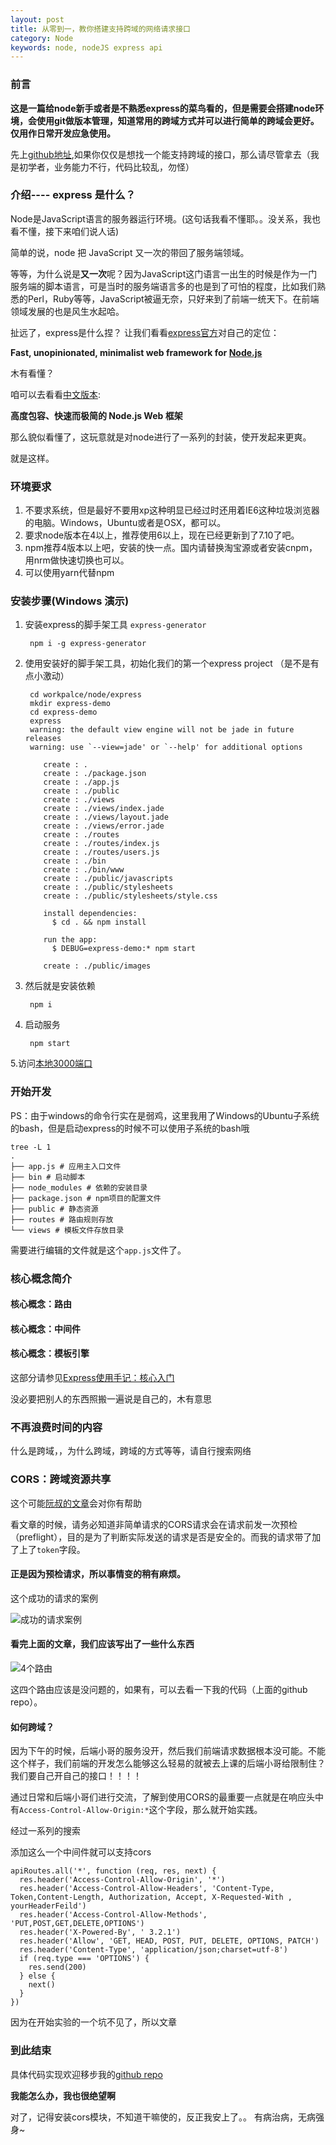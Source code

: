 ```yaml
---
layout: post
title: 从零到一，教你搭建支持跨域的网络请求接口
category: Node
keywords: node, nodeJS express api
---
```


### 前言

**这是一篇给node新手或者是不熟悉express的菜鸟看的，但是需要会搭建node环境，会使用git做版本管理，知道常用的跨域方式并可以进行简单的跨域会更好。仅用作日常开发应急使用。**

先上[github地址](https://github.com/Raoul1996/expressApi.git),如果你仅仅是想找一个能支持跨域的接口，那么请尽管拿去（我是初学者，业务能力不行，代码比较乱，勿怪）
### 介绍---- express 是什么？
Node是JavaScript语言的服务器运行环境。(这句话我看不懂耶。。没关系，我也看不懂，接下来咱们说人话)

简单的说，node 把 JavaScript 又一次的带回了服务端领域。

等等，为什么说是**又一次**呢？因为JavaScript这门语言一出生的时候是作为一门服务端的脚本语言，可是当时的服务端语言多的也是到了可怕的程度，比如我们熟悉的Perl，Ruby等等，JavaScript被逼无奈，只好来到了前端一统天下。在前端领域发展的也是风生水起哈。

扯远了，express是什么捏？ 让我们看看[express官方](https://expressjs.com/)对自己的定位：

**Fast, unopinionated, minimalist web framework for [Node.js](https://nodejs.org)**

木有看懂？

咱可以去看看[中文版本](https://expressjs.com/zh-cn/):

**高度包容、快速而极简的 Node.js Web 框架**

那么貌似看懂了，这玩意就是对node进行了一系列的封装，使开发起来更爽。

就是这样。

### 环境要求

1. 不要求系统，但是最好不要用xp这种明显已经过时还用着IE6这种垃圾浏览器的电脑。Windows，Ubuntu或者是OSX，都可以。
2. 要求node版本在4以上，推荐使用6以上，现在已经更新到了7.10了吧。
3. npm推荐4版本以上吧，安装的快一点。国内请替换淘宝源或者安装cnpm，用nrm做快速切换也可以。
4. 可以使用yarn代替npm

### 安装步骤(Windows 演示)

1. 安装express的脚手架工具 `express-generator`

		npm i -g express-generator

2. 使用安装好的脚手架工具，初始化我们的第一个express project （是不是有点小激动）

		cd workpalce/node/express
		mkdir express-demo 
		cd express-demo
		express
		warning: the default view engine will not be jade in future releases
        warning: use `--view=jade' or `--help' for additional options

           create : .
           create : ./package.json
           create : ./app.js
           create : ./public
           create : ./views
           create : ./views/index.jade
           create : ./views/layout.jade
           create : ./views/error.jade
           create : ./routes
           create : ./routes/index.js
           create : ./routes/users.js
           create : ./bin
           create : ./bin/www
           create : ./public/javascripts
           create : ./public/stylesheets
           create : ./public/stylesheets/style.css

           install dependencies:
             $ cd . && npm install

           run the app:
             $ DEBUG=express-demo:* npm start

           create : ./public/images

3. 然后就是安装依赖
	
		npm i

4. 启动服务

		npm start

5.访问[本地3000端口](http://localhost:3000)

### 开始开发

PS：由于windows的命令行实在是弱鸡，这里我用了Windows的Ubuntu子系统的bash，但是启动express的时候不可以使用子系统的bash哦

	tree -L 1
	.
	├── app.js # 应用主入口文件
	├── bin # 启动脚本
	├── node_modules # 依赖的安装目录
	├── package.json # npm项目的配置文件
	├── public # 静态资源
	├── routes # 路由规则存放
	└── views # 模板文件存放目录

需要进行编辑的文件就是这个`app.js`文件了。

### 核心概念简介

#### 核心概念：路由
#### 核心概念：中间件
#### 核心概念：模板引擎

这部分请参见[Express使用手记：核心入门](http://imweb.io/topic/57c8cb417f226f687b365634)

没必要把别人的东西照搬一遍说是自己的，木有意思

### 不再浪费时间的内容

什么是跨域，，为什么跨域，跨域的方式等等，请自行搜索网络

### CORS：跨域资源共享

这个可能[阮叔的文章](http://www.ruanyifeng.com/blog/2016/04/cors.html)会对你有帮助

看文章的时候，请务必知道非简单请求的CORS请求会在请求前发一次预检（preflight），目的是为了判断实际发送的请求是否是安全的。而我的请求带了加了上了`token`字段。

#### 正是因为预检请求，所以事情变的稍有麻烦。

这个成功的请求的案例

![成功的请求案例](http://oq5td7hx8.bkt.clouddn.com/%E9%A2%84%E6%A3%80.png)

#### 看完上面的文章，我们应该写出了一些什么东西

![4个路由](http://oq5td7hx8.bkt.clouddn.com/res.png)

这四个路由应该是没问题的，如果有，可以去看一下我的代码（上面的github repo）。

#### 如何跨域？

因为下午的时候，后端小哥的服务没开，然后我们前端请求数据根本没可能。不能这个样子，我们前端的开发怎么能够这么轻易的就被去上课的后端小哥给限制住？我们要自己开自己的接口！！！！

通过日常和后端小哥们进行交流，了解到使用CORS的最重要一点就是在响应头中有`Access-Control-Allow-Origin:*`这个字段，那么就开始实践。

经过一系列的搜索

添加这么一个中间件就可以支持cors

    apiRoutes.all('*', function (req, res, next) {
      res.header('Access-Control-Allow-Origin', '*')
      res.header('Access-Control-Allow-Headers', 'Content-Type, Token,Content-Length, Authorization, Accept, X-Requested-With , yourHeaderFeild')
      res.header('Access-Control-Allow-Methods', 'PUT,POST,GET,DELETE,OPTIONS')
      res.header('X-Powered-By', ' 3.2.1')
      res.header('Allow', 'GET, HEAD, POST, PUT, DELETE, OPTIONS, PATCH')
      res.header('Content-Type', 'application/json;charset=utf-8')
      if (req.type === 'OPTIONS') {
        res.send(200)
      } else {
        next()
      }
    })

因为在开始实验的一个坑不见了，所以文章

### 到此结束

具体代码实现欢迎移步我的[github repo](https://github.com/Raoul1996/expressApi.git)

**我能怎么办，我也很绝望啊**

对了，记得安装cors模块，不知道干嘛使的，反正我安上了。。
有病治病，无病强身~